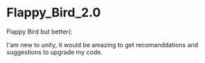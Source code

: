 # Flappy_Bird_2.0
Flappy Bird but better(:

I'am new to unity, it would be amazing to get recomanddations and suggestions to upgrade my code.
